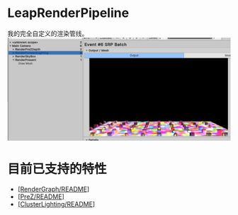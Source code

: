 # LeapRenderPipeline

我的完全自定义的渲染管线。
![Alt text](image.png)

# 目前已支持的特性
- [[RenderGraph/README]](/_Optimization/LeapRenderPipeline/RenderGraph/)
- [[PreZ/README]](/_Optimization/PreZ)
- [[ClusterLighting/README]](/_Optimization/ClusterLighting/)